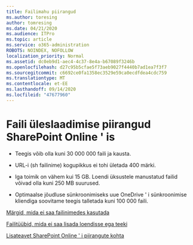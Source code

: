 ```yaml
---
title: Failimahu piirangud
ms.author: toresing
author: tomresing
ms.date: 04/21/2020
ms.audience: ITPro
ms.topic: article
ms.service: o365-administration
ROBOTS: NOINDEX, NOFOLLOW
localization_priority: Normal
ms.assetid: dc0eb9d1-aec4-4c37-8e4a-b67089f3246b
ms.openlocfilehash: d27c95b5cfae5f73aeb9027f4440b7ad1ea7f3f7
ms.sourcegitcommit: c6692ce0fa1358ec3529e59ca0ecdfdea4cdc759
ms.translationtype: MT
ms.contentlocale: et-EE
ms.lasthandoff: 09/14/2020
ms.locfileid: "47677960"
---
```

# <a name="file-upload-limits-in-sharepoint-online"></a>Faili üleslaadimise piirangud SharePoint Online ' is

- Teegis võib olla kuni 30 000 000 faili ja kausta.
    
- URL-i (sh failinime) kogupikkus ei tohi ületada 400 märki.
    
- Iga toimik on vähem kui 15 GB. Loendi üksustele manustatud failid võivad olla kuni 250 MB suurused.
    
- Optimaalse jõudluse sünkroonimiseks uue OneDrive ' i sünkroonimise kliendiga soovitame teegis talletada kuni 100 000 faili. 
    
[Märgid, mida ei saa failinimedes kasutada](https://go.microsoft.com/fwlink/?linkid=866430)
  
[Failitüübid, mida ei saa lisada loendisse ega teeki](https://go.microsoft.com/fwlink/?linkid=273757)
  
[Lisateavet SharePoint Online ' i piirangute kohta](https://go.microsoft.com/fwlink/?linkid=271273)
  

